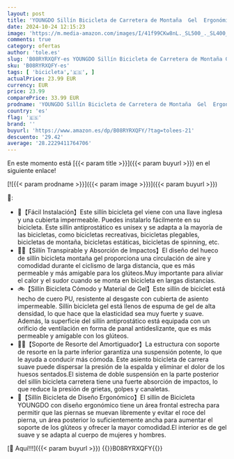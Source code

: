 ```yaml
---
layout: post
title: 'YOUNGDO Sillín Bicicleta de Carretera de Montaña  Gel  Ergonómico Hombre Mujer Asiento Antiprostatico Cómodo y Transpirable para BMX'
date: 2024-10-24 12:15:23
image: 'https://m.media-amazon.com/images/I/41f99CKw8nL._SL500_._SL400_.jpg'
comments: true
category: ofertas
author: 'tole.es'
slug: 'B08RYRXQFY-es YOUNGDO Sillín Bicicleta de Carretera de Montaña Gel...'
sku: 'B08RYRXQFY-es'
tags: [ 'bicicleta','🇪🇸', ]
actualPrice: 23.99 EUR
currency: EUR
price: 23.99
comparePrice: 33.99 EUR
prodname: 'YOUNGDO Sillín Bicicleta de Carretera de Montaña  Gel  Ergonómico Hombre Mujer Asiento Antiprostatico Cómodo y Transpirable para BMX'
country: 'es'
flag: '🇪🇸'
brand: ''
buyurl: 'https://www.amazon.es/dp/B08RYRXQFY/?tag=tolees-21'
descuento: '29.42'
average: '28.2229411764706'
---
```


En este momento está [{{< param title >}}]({{< param buyurl >}}) en el siguiente enlace!

[![{{< param prodname >}}]({{< param image >}})]({{< param buyurl >}})

🔎:

- 🥰【Fácil Instalación】Este sillín bicicleta gel viene con una llave inglesa y una cubierta impermeable. Puedes instalarlo fácilmente en su bicicleta. Este sillín antiprostático es unisex y se adapta a la mayoría de las bicicletas, como bicicletas recreativas, bicicletas plegables, bicicletas de montaña, bicicletas estáticas, bicicletas de spinning, etc.
- 🚴‍♂【Sillín Transpirable y Absorción de Impactos】El diseño del hueco de sillín bicicleta montaña gel proporciona una circulación de aire y comodidad durante el ciclismo de larga distancia, que es más permeable y más amigable para los glúteos.Muy importante para aliviar el calor y el sudor cuando se monta en bicicleta en largas distancias.
- 🚲【Sillín Bicicleta Cómodo y Material de Gel】Este sillín de biciclet está hecho de cuero PU, resistente al desgaste con cubierta de asiento impermeable. Sillín bicicleta gel está llenos de espuma de gel de alta densidad, lo que hace que la elasticidad sea muy fuerte y suave. Además, la superficie del sillín antiprostático está equipada con un orificio de ventilación en forma de panal antideslizante, que es más permeable y amigable con los glúteos.
- 🚶‍♂️【Soporte de Resorte del Amortiguador】La estructura con soporte de resorte en la parte inferior garantiza una suspensión potente, lo que le ayuda a conducir más cómoda. Este asiento bicicleta de carrera suave puede dispersar la presión de la espalda y eliminar el dolor de los huesos sentados.El sistema de doble suspensión en la parte posterior del sillín bicicleta carretera tiene una fuerte absorción de impactos, lo que reduce la presión de grietas, golpes y canaletas.
- 🥇【Sillín Bicicleta de Diseño Ergonómico】El sillín de Bicicleta YOUNGDO con diseño ergonómico tiene un área frontal estrecha para permitir que las piernas se muevan libremente y evitar el roce del pierna, un área posterior lo suficientemente ancha para aumentar el soporte de los glúteos y ofrecer la mayor comodidad.El interior es de gel suave y se adapta al cuerpo de mujeres y hombres.

[🛒 Aquí!!!]({{< param buyurl >}})
{{<world>}}B08RYRXQFY{{</world>}}
